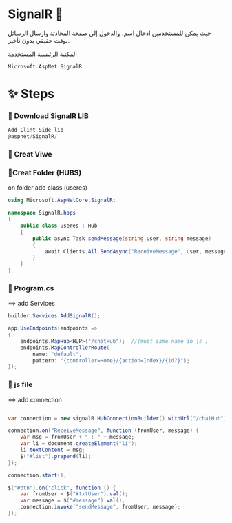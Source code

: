 
# SignalR 🎃

حيث يمكن للمستخدمين ادخال اسم، والدخول إلى صفحة المحادثة وارسال الرسائل بوقت حقيقي بدون تأخير.

المكتبة الرئيسية المستخدمة

`Microsoft.AspNet.SignalR`   



# ✨ Steps


### 🔸 Download  SignalR LIB 



```c#
Add Clint Side lib 
@aspnet/SignalR/
```

### 🔸 Creat Viwe 


### 🔸Creat Folder (HUBS) 
on folder add class (useres) 

```c#
using Microsoft.AspNetCore.SignalR;

namespace SignalR.hops
{
    public class useres : Hub
    {
        public async Task sendMessage(string user, string message)
        {
            await Clients.All.SendAsync("ReceiveMessage", user, message);
        }
    }
}

```

### 🔸 Program.cs

==> add Services
```c#
builder.Services.AddSignalR();

```
```c#
app.UseEndpoints(endpoints =>
{
    endpoints.MapHub<HUP>("/chatHub");  //(must same name in js )
    endpoints.MapControllerRoute(
        name: "default",
        pattern: "{controller=Home}/{action=Index}/{id?}");
});
```
### 🔸 js file

==> add connection 
```c#

var connection = new signalR.HubConnectionBuilder().withUrl("/chatHub").build();


```
```c#
connection.on("ReceiveMessage", function (fromUser, message) {
    var msg = fromUser + " : " + message;
    var li = document.createElement("li");
    li.textContent = msg;
    $("#list").prepend(li);
});

connection.start();

$("#btn").on("click", function () {
    var fromUser = $("#txtUser").val();
    var message = $("#message").val();
    connection.invoke("sendMessage", fromUser, message);
});

```
